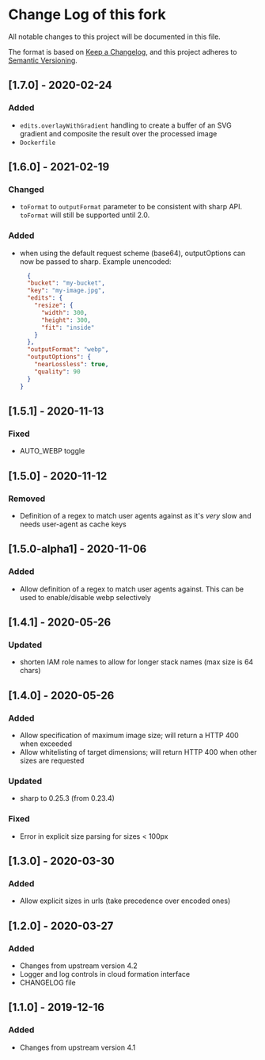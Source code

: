 # Change Log of this fork
All notable changes to this project will be documented in this file.

The format is based on [Keep a Changelog](https://keepachangelog.com/en/1.0.0/),
and this project adheres to [Semantic Versioning](https://semver.org/spec/v2.0.0.html).

## [1.7.0] - 2020-02-24
### Added
- `edits.overlayWithGradient` handling to create a buffer of an SVG gradient and composite the result over the
  processed image
- `Dockerfile`

## [1.6.0] - 2021-02-19
### Changed
- `toFormat` to `outputFormat` parameter to be consistent with sharp API. `toFormat` will still be supported until 2.0.

### Added
- when using the default request scheme (base64), outputOptions can now be passed to sharp.
  Example unencoded:
  ```json
    {
    "bucket": "my-bucket",
    "key": "my-image.jpg",
    "edits": {
      "resize": {
        "width": 300,
        "height": 300,
        "fit": "inside"
      }
    },
    "outputFormat": "webp",
    "outputOptions": {
      "nearLossless": true,
      "quality": 90
    }
  }
  ```

## [1.5.1] - 2020-11-13
### Fixed
- AUTO_WEBP toggle

## [1.5.0] - 2020-11-12
### Removed
- Definition of a regex to match user agents against as it's _very_ slow and needs
  user-agent as cache keys

## [1.5.0-alpha1] - 2020-11-06
### Added
- Allow definition of a regex to match user agents against. This can be used to enable/disable webp selectively

## [1.4.1] - 2020-05-26
### Updated
- shorten IAM role names to allow for longer stack names (max size is 64 chars)

## [1.4.0] - 2020-05-26
### Added
- Allow specification of maximum image size; will return a HTTP 400 when exceeded
- Allow whitelisting of target dimensions; will return HTTP 400 when other sizes are requested

### Updated
- sharp to 0.25.3 (from 0.23.4)

### Fixed
- Error in explicit size parsing for sizes < 100px

## [1.3.0] - 2020-03-30
### Added
- Allow explicit sizes in urls (take precedence over encoded ones)

## [1.2.0] - 2020-03-27
### Added
- Changes from upstream version 4.2
- Logger and log controls in cloud formation interface
- CHANGELOG file

## [1.1.0] - 2019-12-16
### Added
- Changes from upstream version 4.1
